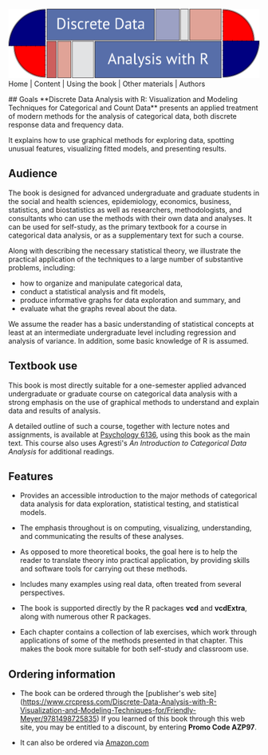 ![banner](images/DDAR-banner.png)
Home | Content | Using the book | Other materials | Authors


<div id=”content”>
## Goals
**Discrete Data Analysis with R: Visualization and Modeling Techniques for Categorical and Count Data** 
presents an applied treatment of modern methods for the analysis of categorical data, both discrete response data and frequency data.

It explains how to use graphical methods for exploring data, spotting unusual features, visualizing fitted models, and presenting results.

## Audience

The book is designed for advanced undergraduate and graduate students in the social and health sciences, epidemiology, economics, business, statistics, and biostatistics as well as researchers, methodologists, and consultants who can use the methods with their own data and analyses. It can be used for self-study, as the primary textbook for a course in categorical data analysis, or as
a supplementary text for such a course.

Along with describing the necessary statistical theory, we illustrate the practical application of the techniques to a large number of substantive problems, including:

* how to organize and manipulate categorical data, 
* conduct a statistical analysis and fit models, 
* produce informative graphs for data exploration and summary, and 
* evaluate what the graphs reveal about the data.

We assume the reader has a basic understanding of statistical concepts at least at an
intermediate undergraduate level including regression and analysis of variance.
In addition, some basic knowledge of R is assumed.

## Textbook use

This book is most directly suitable for a one-semester applied 
advanced undergraduate or graduate
course on categorical data analysis with a strong emphasis
on the use of graphical methods to understand and explain data and
results of analysis.

A detailed outline of such a course, together with lecture notes
and assignments,
is available at [Psychology 6136](http://euclid.psych.yorku.ca/www/psy6136/), using this
book as the main text.  This course also uses Agresti's *An Introduction to Categorical Data Analysis*
for additional readings.


## Features

* Provides an accessible introduction to the major methods of categorical data analysis
  for data exploration, statistical testing, and statistical models.

* The emphasis throughout is on computing, visualizing, understanding, and communicating
  the results of these analyses.

* As opposed to more theoretical books, the goal here is to
  help the reader to translate theory into practical application, by providing skills and
  software tools for carrying out these methods.

* Includes many examples using real data, often treated from several perspectives.

* The book is supported directly by the R packages **vcd** and **vcdExtra**, along with numerous other R packages.

* Each chapter contains a collection of lab exercises, which work through
  applications of some of the methods presented in that chapter.  This makes the book more suitable
  for both self-study and classroom use.

## Ordering information

* The book can be ordered through the [publisher's web site] (https://www.crcpress.com/Discrete-Data-Analysis-with-R-Visualization-and-Modeling-Techniques-for/Friendly-Meyer/9781498725835)
If you learned of this book through this web site, you may be entitled to a discount, by entering **Promo Code AZP97**.

* It can also be ordered via [Amazon.com](http://www.amazon.com/Discrete-Data-Analysis-Visualization-Categorical/dp/149872583X)
</div>
